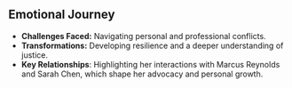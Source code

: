 ## Emotional Journey
- **Challenges Faced:** Navigating personal and professional conflicts.
- **Transformations:** Developing resilience and a deeper understanding of justice.
- **Key Relationships**: Highlighting her interactions with Marcus Reynolds and Sarah Chen, which shape her advocacy and personal growth.

```
